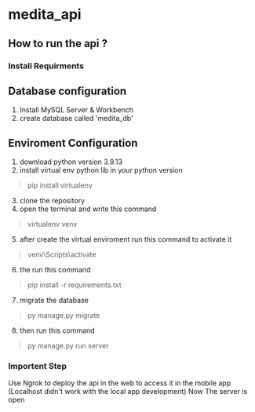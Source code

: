 # medita_api

## How to run the api ?
### Install Requirments

## Database configuration 
1. Install MySQL Server & Workbench
2. create database called 'medita_db'


## Enviroment Configuration
1. download python version 3.9.13
2. install virtual env python lib in your python version
> pip install virtualenv
3. clone the repository
4. open the terminal and write this command
> virtualenv venv
5. after create the virtual enviroment run this command to activate it
> venv\Scripts\activate
6. the run this command
> pip install -r requirements.txt
7. migrate the database
> py manage.py migrate
8. then run this command 
> py manage.py run server

### Importent Step
Use Ngrok to deploy the api in the web to access it in the mobile app (Localhost didn't work with the local app development)
Now The server is open
